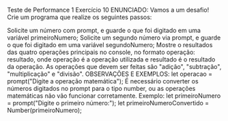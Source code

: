 Teste de Performance 1
Exercício 10
ENUNCIADO:
Vamos a um desafio! Crie um programa que realize os seguintes passos:

Solicite um número com prompt, e guarde o que foi digitado em uma variável primeiroNumero;
Solicite um segundo número via prompt, e guarde o que foi digitado em uma variável segundoNumero;
Mostre o resultados das quatro operações principais no console, no formato operação: resultado, onde operação é a operação utilizada e resultado é o resultado da operação. As operações que devem ser feitas são "adição", "subtração", "multiplicação" e "divisão".
OBSERVAÇÕES E EXEMPLOS:
let operacao = prompt("Digite a operação matemática");
É necessário converter os números digitados no prompt para o tipo number, ou as operações matemáticas não vão funcionar corretamente. Exemplo:
let primeiroNumero = prompt("Digite o primeiro número:");
let primeiroNumeroConvertido = Number(primeiroNumero);
